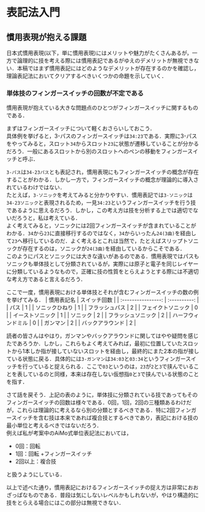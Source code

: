 # 表記法入門

## 慣用表現が抱える課題
日本式慣用表現(以下，単に慣用表現)にはメリットや魅力がたくさんあるが，一方で論理的に技を考える際には慣用表記であるがゆえのデメリットが無視できない．本稿ではまず慣用表記にはどのようなデメリットが存在するのかを確認し，理論表記法においてクリアするべきいくつかの命題を示していく．

### 単体技のフィンガースイッチの回数が不定である
慣用表現が抱えている大きな問題点のひとつがフィンガースイッチに関するものである．

まずはフィンガースイッチについて軽くおさらいしておこう．  
具体例を挙げると，3-パスのフィンガースイッチは`34:23`である．実際に3-パスをやってみると，スロット`34`からスロット`23`に状態が遷移していることが分かるだろう．一般にあるスロットから別のスロットへのペンの移動をフィンガースイッチと呼ぶ．

`3-パス`は`34-23パス`とも表記され，慣用表現にもフィンガースイッチの概念が存在することがわかる．しかし一方で，フィンガースイッチの概念が理論的に導入されているわけではない．  
たとえば，`3-ソニック`を考えてみると分かりやすい．慣用表記では`3-ソニック`は`34-23ソニック`と表現されるため，一見`34:23`というフィンガースイッチを行う技であるように思えるだろう．しかし，この考え方は技を分析する上では適切でないだろうと，私は考えている．  
よく考えてみると，ソニックには2回フィンガースイッチが含まれていることがわかる．`34`から`23`に直接移行するのではなく，`34`からいったん`24(3曲)`を経由して`23`へ移行しているのだ．よく考えるとこれは当然で，たとえばスリップトソニックが存在するのは，ソニックが`24(3曲)`を経由しているからこそである．  
このようにパスとソニックには大きな違いがあるのである．慣用表現ではパスもソニックも単体技として分類されているが，実際には原子と電子を同じレイヤーに分類しているようなもので，正確に技の性質をとらえようとする際には不適切な考え方であると言えるだろう．

ここで一度，慣用表現における単体技とそれが含むフィンガースイッチの数の例を挙げてみる．
|     慣用表記名     | スイッチ回数 |
| :----------------: | :----------: |
|        パス        |      1       |
|   ソニックひねり   |      1       |
|   フラッシュパス   |      2       |
| フェイクトソニック |      0       |
|  イーストソニック  |      1       |
|      ソニック      |      2       |
| フラッシュソニック |      2       |
| ハーフウィンドミル |      0       |
|      ガンマン      |      2       |
|  バックアラウンド  |      2       |

読者の皆さんはやはり，ガンマンやバックアラウンドに関してはやや疑問を感じたであろうか．しかし，これらもよく考えてみれば，最初に位置していたスロットから1本しか指が接していないスロットを経由し，最終的にまた2本の指が接している状態に戻る．具体的には`3-ガンマン`は`34:03`と`03:34`というフィンガースイッチを行っていると捉えられる．ここで`03`というのは，`23`が`2`と`3`で挟んでいることを表しているのと同様，本来は存在しない仮想指`0`と`3`で挟んでいる状態のことを指す．

さて話を戻そう．上記の表のように，単体技に分類されている技であってもそのフィンガースイッチの回数は様々である．0回，1回，2回の三種類あるわけだが，これらは理論的に考えるなら別の分類とするべきである．特に2回フィンガースイッチを含む技は本来であれば複合技とするべきであり，表記における技の最小単位と考えるべきではないだろう．  
例えば私が考案中のAiMo式単位表記法においては，
- 0回：回転
- 1回：回転 +フィンガースイッチ
- 2回以上：複合技

と扱うようにしている．

以上で述べた通り，慣用表記におけるフィンガースイッチの捉え方は非常におおざっぱなものである．普段は気にしないレベルかもしれないが，やはり構造的に技をとらえる場合にはこの部分は無視できない．